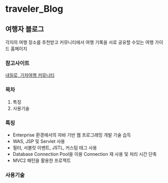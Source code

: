 # traveler_Blog

## 여행자 블로그
각지의 여행 장소를 추천받고 커뮤니티에서 여행 기록을 서로 공유할 수있는 여행 가이드 홈페이지


### 참고사이트
[내일로, 기차여행 커뮤니티](https://cafe.naver.com/hkct)


### 목차
1. 특징
2. 사용기술


### 특징
- Enterprise 환경에서의 자바 기반 웹 프로그래밍 개발 기술 습득
- WAS, JSP 및 Servlet  사용
- 필터, 서블릿 이벤트, JSTL, 커스텀 태그 사용
- Database Connection Pool을 이용 Connection 재 사용 및 처리 시간 단축
- MVC2 패턴을 활용한 프로젝트

### 사용기술

